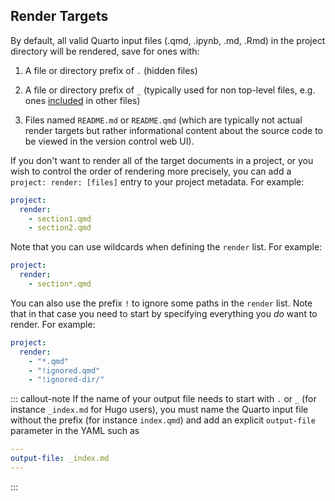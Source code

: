 ## Render Targets

By default, all valid Quarto input files (.qmd, .ipynb, .md, .Rmd) in the project directory will be rendered, save for ones with:

1.  A file or directory prefix of `.` (hidden files)

2.  A file or directory prefix of `_` (typically used for non top-level files, e.g. ones [included](../authoring/includes.qmd) in other files)

3.  Files named `README.md` or `README.qmd` (which are typically not actual render targets but rather informational content about the source code to be viewed in the version control web UI).

If you don't want to render all of the target documents in a project, or you wish to control the order of rendering more precisely, you can add a `project: render: [files]` entry to your project metadata. For example:

``` yaml
project:
  render:
    - section1.qmd
    - section2.qmd
```

Note that you can use wildcards when defining the `render` list. For example:

``` yaml
project:
  render:
    - section*.qmd
```

You can also use the prefix `!` to ignore some paths in the `render` list. Note that in that case you need to start by specifying everything you *do* want to render. For example:

``` yaml
project:
  render:
    - "*.qmd"
    - "!ignored.qmd"
    - "!ignored-dir/"
```

::: callout-note
If the name of your output file needs to start with `.` or `_` (for instance `_index.md` for Hugo users), you must name the Quarto input file without the prefix (for instance `index.qmd`) and add an explicit `output-file` parameter in the YAML such as

``` yaml
---
output-file: _index.md
---
```
:::
